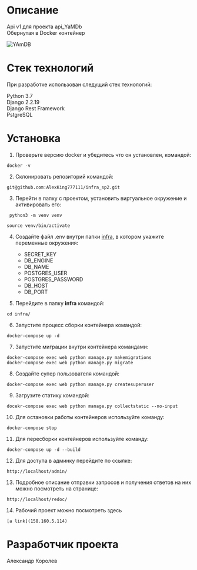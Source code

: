 # Описание
Api v1 для проекта api_YaMDb<br>
Обернутая в Docker контейнер

![YAmDB](https://github.com/AlexKing777111/yamdb_final/actions/workflows/yamdb_workflow.yml/badge.svg)

# Стек технологий

При разработке использован следущий стек технологий:

Python 3.7<br>
Django 2.2.19<br>
Django Rest Framework<br>
PstgreSQL

# Установка
1. Проверьте версию docker и убедитесь что он установлен, командой:
 ```
 docker -v 
 ```
2. Склонировать репозиторий командой:
 ```
 git@github.com:AlexKing777111/infra_sp2.git
 ```
3. Перейти в папку с проектом, установить виртуальное окружение и активировать его:
```
 python3 -m venv venv
 ```
 ```
 source venv/bin/activate
 ```
4. Создайте файл .env внутри папки <u>infra</u>, в котором укажите переменные окружения:
   * SECRET_KEY
   * DB_ENGINE
   * DB_NAME
   * POSTGRES_USER
   * POSTGRES_PASSWORD
   * DB_HOST
   * DB_PORT
   
5. Перейдите в папку **infra** командой:
 ```
 cd infra/
 ```
6. Запустите процесс сборки контейнера командой:
 ```
docker-compose up -d
 ```
7. Запустите миграции внутри контейнера командами:
```
docker-compose exec web python manage.py makemigrations
docker-compose exec web python manage.py migrate
```
8. Создайте супер пользователя командой:
```
docker-compose exec web python manage.py createsuperuser
```
9. Загрузите статику командой:
```
docekr-compose exec web python manage.py collectstatic --no-input
```
10. Для остановки работы контейнеров используйте команду:
```
docker-compose stop
```
11. Для пересборки контейнеров используйте команду:
```
docker-compose up -d --build
```
12. Для доступа в админку перейдите по ссылке:
```
http://localhost/admin/
```
13. Подробное описание отправки запросов и получения ответов на них можно посмотреть на странице:
```
http://localhost/redoc/
```
14. Рабочий проект можно посмотреть здесь
```
[a link](158.160.5.114)
```
# Разработчик проекта
Александр Королев

